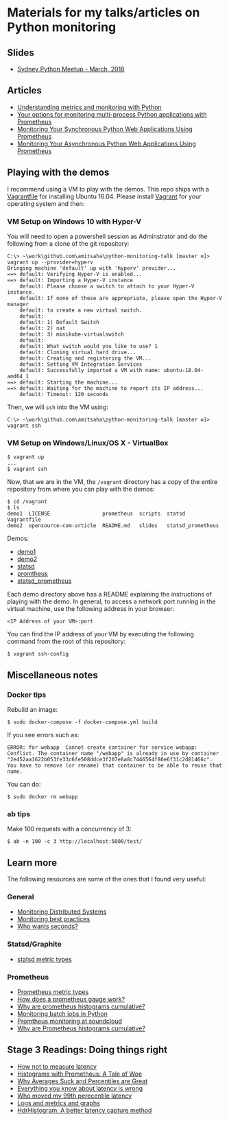 # Materials for my talks/articles on Python monitoring

## Slides

- [Sydney Python Meetup - March, 2018](./slides/sypy.pdf)

## Articles

- [Understanding metrics and monitoring with Python](https://opensource.com/article/18/4/metrics-monitoring-and-python)
- [Your options for monitoring multi-process Python applications with Prometheus](http://echorand.me/your-options-for-monitoring-multi-process-python-applications-with-prometheus.html)
- [Monitoring Your Synchronous Python Web Applications Using Prometheus](https://blog.codeship.com/monitoring-your-synchronous-python-web-applications-using-prometheus/)
- [Monitoring Your Asynchronous Python Web Applications Using Prometheus](https://blog.codeship.com/monitoring-your-asynchronous-python-web-applications-using-prometheus/)

## Playing with the demos

I recommend using a VM to play with the demos. This repo ships with a [Vagrantfile](./Vagrantfile)
for installing Ubuntu 16.04. Please install [Vagrant](https://vagrantup.com) for your operating system and then:

### VM Setup on Windows 10 with Hyper-V

You will need to open a powershell session as Adminstrator and do the following from a clone of 
the git repository:

```
C:\> ~\work\github.com\amitsaha\python-monitoring-talk [master ≡]> vagrant up --provider=hyperv
Bringing machine 'default' up with 'hyperv' provider...
==> default: Verifying Hyper-V is enabled...
==> default: Importing a Hyper-V instance
    default: Please choose a switch to attach to your Hyper-V instance.
    default: If none of these are appropriate, please open the Hyper-V manager
    default: to create a new virtual switch.
    default:
    default: 1) Default Switch
    default: 2) nat
    default: 3) minikube-virtualswitch
    default:
    default: What switch would you like to use? 1
    default: Cloning virtual hard drive...
    default: Creating and registering the VM...
    default: Setting VM Integration Services
    default: Successfully imported a VM with name: ubuntu-18.04-amd64_1
==> default: Starting the machine...
==> default: Waiting for the machine to report its IP address...
    default: Timeout: 120 seconds
```

Then, we will `ssh` into the VM using:

```
C:\> ~\work\github.com\amitsaha\python-monitoring-talk [master ≡]> vagrant ssh
```
    
### VM Setup on Windows/Linux/OS X - VirtualBox

```
$ vagrant up
...
$ vagrant ssh
```


Now, that we are in the VM, the `/vagrant` directory has a copy of the entire repository from where you
can play with the demos:

```
$ cd /vagrant
$ ls
demo1  LICENSE                 prometheus  scripts  statsd             Vagrantfile
demo2  opensource-com-article  README.md   slides   statsd_prometheus
```

Demos:

- [demo1](./demo1)
- [demo2](./demo2)
- [statsd](./statsd)
- [promtheus](./prometheus)
- [statsd_prometheus](./statsd_prometheus)

Each demo directory above has a README explaining the instructions of playing with the demo. In general,
to access a network port running in the virtual machine, use the following address in your browser:

```
<IP Address of your VM>:port
```

You can find the IP address of your VM by executing the following command from the root of this repository:

```
$ vagrant ssh-config
```

## Miscellaneous notes



### Docker tips

Rebuild an image:

```
$ sudo docker-compose -f docker-compose.yml build
```

If you see errors such as:

```ERROR: for webapp  Cannot create container for service webapp: Conflict. The container name "/webapp" is already in use by container "2e452aa1622b053fe33c6fe508ddce3f207e8a8c7446564f86e6f31c2d81466c". You have to remove (or rename) that container to be able to reuse that name.```

You can do:

```
$ sudo docker rm webapp
```


### ab tips

Make 100 requests with a concurrency of 3:

```
$ ab -n 100 -c 3 http://localhost:5000/test/

```

## Learn more

The following resources are some of the ones that I found very useful:

### General

- [Monitoring Distributed Systems](https://landing.google.com/sre/book/chapters/monitoring-distributed-systems.html)
- [Monitoring best practices](http://www.integralist.co.uk/posts/monitoring-best-practices/?imm_mid=0fbebf&cmp=em-webops-na-na-newsltr_20180309)
- [Who wants seconds?](https://www.robustperception.io/who-wants-seconds/)

### Statsd/Graphite

- [statsd metric types](https://github.com/etsy/statsd/blob/master/docs/metric_types.md)

### Prometheus

- [Prometheus metric types](https://prometheus.io/docs/concepts/metric_types/)
- [How does a prometheus gauge work?](https://www.robustperception.io/how-does-a-prometheus-gauge-work/)
- [Why are prometheus histograms cumulative?](https://www.robustperception.io/why-are-prometheus-histograms-cumulative/)
- [Monitoring batch jobs in Python](https://www.robustperception.io/monitoring-batch-jobs-in-python/)
- [Promtheus monitoring at soundcloud](https://developers.soundcloud.com/blog/prometheus-monitoring-at-soundcloud)
- [Why are Prometheus histograms cumulative?](https://www.robustperception.io/why-are-prometheus-histograms-cumulative/)

## Stage 3 Readings: Doing things right


- [How not to measure latency](https://www.youtube.com/watch?v=lJ8ydIuPFeU&feature=youtu.be)
- [Histograms with Prometheus: A Tale of Woe](http://linuxczar.net/blog/2017/06/15/prometheus-histogram-2/)
- [Why Averages Suck and Percentiles are Great](https://www.dynatrace.com/news/blog/why-averages-suck-and-percentiles-are-great/)
- [Everything you know about latency is wrong](https://bravenewgeek.com/everything-you-know-about-latency-is-wrong/)
- [Who moved my 99th perecentile latency](https://engineering.linkedin.com/performance/who-moved-my-99th-percentile-latency)
- [Logs and metrics and graphs](https://grafana.com/blog/2016/01/05/logs-and-metrics-and-graphs-oh-my/)
- [HdrHistogram: A better latency capture method ](http://psy-lob-saw.blogspot.com.au/2015/02/hdrhistogram-better-latency-capture.html)
